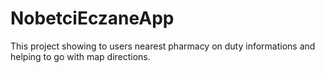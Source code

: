 # NobetciEczaneApp
This project showing to users nearest pharmacy on duty informations and helping to go with map directions.
